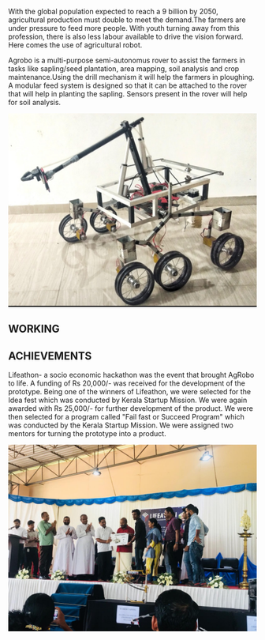 

With the global population expected to reach a 9 billion by 2050, agricultural production must double to meet the demand.The farmers are under pressure to feed more people. With youth turning away from this profession, there is also less labour available to drive the vision forward. Here comes the use of agricultural robot.

Agrobo is a multi-purpose semi-autonomus rover to assist the farmers in tasks like sapling/seed plantation, area mapping, soil analysis and crop maintenance.Using the drill mechanism it will help the farmers in ploughing. A modular feed system is designed so that it can be attached to the rover that will help in planting the sapling. Sensors present in the rover will help for soil analysis.



![](agrobo.jpg)


## WORKING








## ACHIEVEMENTS

Lifeathon- a socio economic hackathon was the event that brought AgRobo to life. A funding of Rs 20,000/- was received for the development of the prototype. Being one of the winners of Lifeathon, we were selected for the Idea fest which was conducted by Kerala Startup Mission. We were again awarded with Rs 25,000/- for further development of the product. We were then selected for a program called "Fail fast or Succeed Program" which was conducted by the Kerala Startup Mission. We were assigned two mentors for turning the prototype into a product.

![](lifeathon.jpeg)



